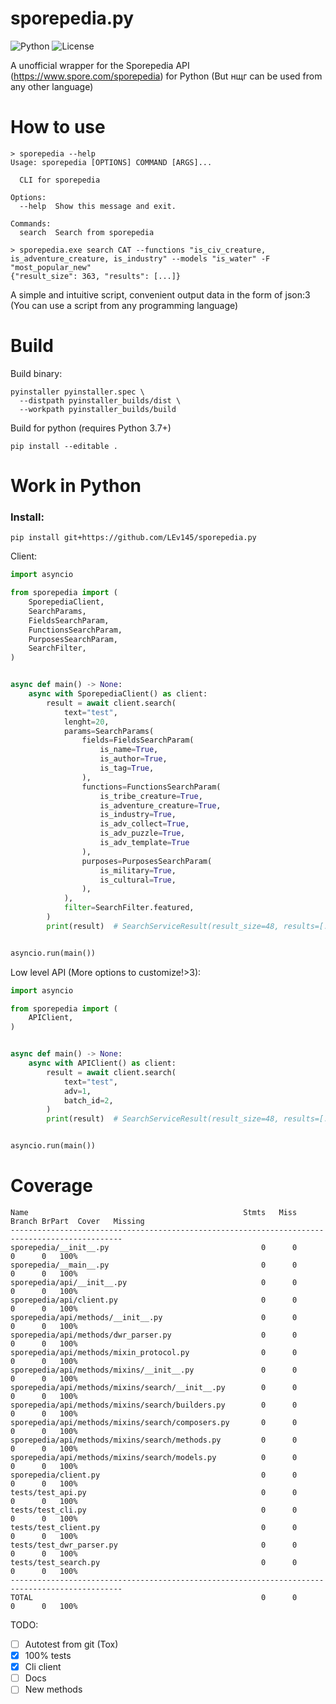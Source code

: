 # sporepedia.py
![Python](https://img.shields.io/badge/Python-3.8+-blue.svg)
![License](https://img.shields.io/badge/license-MIT-green)

A unofficial wrapper for the Sporepedia API (https://www.spore.com/sporepedia) for Python (But нщг can be used from any other language)

# How to use
```
> sporepedia --help
Usage: sporepedia [OPTIONS] COMMAND [ARGS]...

  CLI for sporepedia

Options:
  --help  Show this message and exit.

Commands:
  search  Search from sporepedia

> sporepedia.exe search CAT --functions "is_civ_creature, is_adventure_creature, is_industry" --models "is_water" -F "most_popular_new"
{"result_size": 363, "results": [...]}
```
A simple and intuitive script, convenient output data in the form of json:3
(You can use a script from any programming language)

# Build

Build binary:
```
pyinstaller pyinstaller.spec \
  --distpath pyinstaller_builds/dist \
  --workpath pyinstaller_builds/build
```
Build for python (requires Python 3.7+)
```
pip install --editable .
```

# Work in Python
### Install:
```
pip install git+https://github.com/LEv145/sporepedia.py
```

Client:
```py
import asyncio

from sporepedia import (
    SporepediaClient,
    SearchParams,
    FieldsSearchParam,
    FunctionsSearchParam,
    PurposesSearchParam,
    SearchFilter,
)


async def main() -> None:
    async with SporepediaClient() as client:
        result = await client.search(
            text="test",
            lenght=20,
            params=SearchParams(
                fields=FieldsSearchParam(
                    is_name=True,
                    is_author=True,
                    is_tag=True,
                ),
                functions=FunctionsSearchParam(
                    is_tribe_creature=True,
                    is_adventure_creature=True,
                    is_industry=True,
                    is_adv_collect=True,
                    is_adv_puzzle=True,
                    is_adv_template=True
                ),
                purposes=PurposesSearchParam(
                    is_military=True,
                    is_cultural=True,
                ),
            ),
            filter=SearchFilter.featured,
        )
        print(result)  # SearchServiceResult(result_size=48, results=[...])


asyncio.run(main())
```
Low level API (More options to customize!>3):
```py
import asyncio

from sporepedia import (
    APIClient,
)


async def main() -> None:
    async with APIClient() as client:
        result = await client.search(
            text="test",
            adv=1,
            batch_id=2,
        )
        print(result)  # SearchServiceResult(result_size=48, results=[...])


asyncio.run(main())
```


# Coverage
```
Name                                                Stmts   Miss Branch BrPart  Cover   Missing
-----------------------------------------------------------------------------------------------
sporepedia/__init__.py                                  0      0      0      0   100%
sporepedia/__main__.py                                  0      0      0      0   100%
sporepedia/api/__init__.py                              0      0      0      0   100%
sporepedia/api/client.py                                0      0      0      0   100%
sporepedia/api/methods/__init__.py                      0      0      0      0   100%
sporepedia/api/methods/dwr_parser.py                    0      0      0      0   100%
sporepedia/api/methods/mixin_protocol.py                0      0      0      0   100%
sporepedia/api/methods/mixins/__init__.py               0      0      0      0   100%
sporepedia/api/methods/mixins/search/__init__.py        0      0      0      0   100%
sporepedia/api/methods/mixins/search/builders.py        0      0      0      0   100%
sporepedia/api/methods/mixins/search/composers.py       0      0      0      0   100%
sporepedia/api/methods/mixins/search/methods.py         0      0      0      0   100%
sporepedia/api/methods/mixins/search/models.py          0      0      0      0   100%
sporepedia/client.py                                    0      0      0      0   100%
tests/test_api.py                                       0      0      0      0   100%
tests/test_cli.py                                       0      0      0      0   100%
tests/test_client.py                                    0      0      0      0   100%
tests/test_dwr_parser.py                                0      0      0      0   100%
tests/test_search.py                                    0      0      0      0   100%
-----------------------------------------------------------------------------------------------
TOTAL                                                   0      0      0      0   100%
```

TODO:
- [ ] Autotest from git (Tox)
- [x] 100% tests
- [x] Cli client
- [ ] Docs
- [ ] New methods
